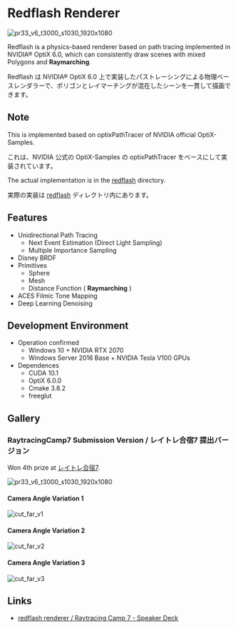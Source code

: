 # Redflash Renderer

![pr33_v6_t3000_s1030_1920x1080](https://user-images.githubusercontent.com/759115/64941257-1549c080-d8a1-11e9-9cc6-a145bdaed7d8.png)

Redflash is a physics-based renderer based on path tracing implemented in NVIDIA® OptiX 6.0, which can consistently draw scenes with mixed Polygons and **Raymarching**.

Redflash は NVIDIA® OptiX 6.0 上で実装したパストレーシングによる物理ベースレンダラーで、ポリゴンとレイマーチングが混在したシーンを一貫して描画できます。

## Note

This is implemented based on optixPathTracer of NVIDIA official OptiX-Samples.

これは、NVIDIA 公式の OptiX-Samples の optixPathTracer をベースにして実装されています。

The actual implementation is in the [redflash](https://github.com/gam0022/redflash/tree/master/redflash) directory.

実際の実装は [redflash](https://github.com/gam0022/redflash/tree/master/redflash) ディレクトリ内にあります。

## Features

- Unidirectional Path Tracing
  - Next Event Estimation (Direct Light Sampling)
  - Multiple Importance Sampling
- Disney BRDF
- Primitives
  - Sphere
  - Mesh
  - Distance Function ( **Raymarching** )
- ACES Filmic Tone Mapping
- Deep Learning Denoising

## Development Environment

- Operation confirmed
  - Windows 10 + NVIDIA RTX 2070
  - Windows Server 2016 Base + NVIDIA Tesla V100 GPUs
- Dependences
  - CUDA 10.1
  - OptiX 6.0.0
  - Cmake 3.8.2
  - freeglut

## Gallery

### RaytracingCamp7 Submission Version / レイトレ合宿7 提出バージョン

Won 4th prize at [レイトレ合宿7](https://sites.google.com/site/raytracingcamp7/).

![pr33_v6_t3000_s1030_1920x1080](https://user-images.githubusercontent.com/759115/64941257-1549c080-d8a1-11e9-9cc6-a145bdaed7d8.png)

#### Camera Angle Variation 1
![cut_far_v1](https://user-images.githubusercontent.com/759115/64941285-272b6380-d8a1-11e9-943c-7bf38f5e9538.png)

#### Camera Angle Variation 2

![cut_far_v2](https://user-images.githubusercontent.com/759115/64941286-2a265400-d8a1-11e9-84a4-245cfe70fed1.png)

#### Camera Angle Variation 3

![cut_far_v3](https://user-images.githubusercontent.com/759115/64941288-2b578100-d8a1-11e9-9494-8395a5310c6f.png)

## Links

- [redflash renderer / Raytracing Camp 7 - Speaker Deck](https://speakerdeck.com/gam0022/raytracing-camp-7)
